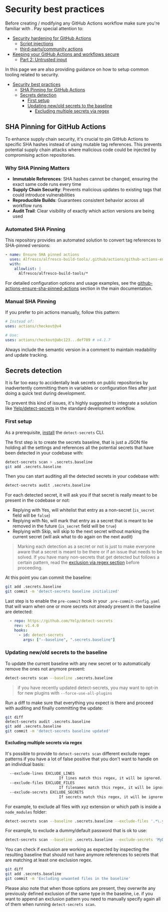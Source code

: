 # Security best practices

Before creating / modifying any GitHub Actions workflow make sure you're familiar with . Pay special attention to:

- [Security hardening for GitHub Actions](https://docs.github.com/en/actions/security-guides/security-hardening-for-github-actions)
  - [Script injections](https://docs.github.com/en/actions/security-guides/security-hardening-for-github-actions#understanding-the-risk-of-script-injections)
  - [third-party/community actions](https://docs.github.com/en/actions/security-guides/security-hardening-for-github-actions#using-third-party-actions)
- [Keeping your GitHub Actions and workflows secure](https://securitylab.github.com/research/github-actions-preventing-pwn-requests/)
  - [Part 2: Untrusted input](https://securitylab.github.com/research/github-actions-untrusted-input/)

In this page we are also providing guidance on how to setup common tooling related to security.

- [Security best practices](#security-best-practices)
  - [SHA Pinning for GitHub Actions](#sha-pinning-for-github-actions)
  - [Secrets detection](#secrets-detection)
    - [First setup](#first-setup)
    - [Updating new/old secrets to the baseline](#updating-newold-secrets-to-the-baseline)
      - [Excluding multiple secrets via regex](#excluding-multiple-secrets-via-regex)

## SHA Pinning for GitHub Actions

To enhance supply chain security, it's crucial to pin GitHub Actions to specific SHA hashes instead of using mutable tag references. This prevents potential supply chain attacks where malicious code could be injected by compromising action repositories.

### Why SHA Pinning Matters

- **Immutable References**: SHA hashes cannot be changed, ensuring the exact same code runs every time
- **Supply Chain Security**: Prevents malicious updates to existing tags that could introduce vulnerabilities
- **Reproducible Builds**: Guarantees consistent behavior across all workflow runs
- **Audit Trail**: Clear visibility of exactly which action versions are being used

### Automated SHA Pinning

This repository provides an automated solution to convert tag references to SHA-pinned versions:

```yaml
- name: Ensure SHA pinned actions
  uses: Alfresco/alfresco-build-tools/.github/actions/github-actions-ensure-sha-pinned-actions@ref
  with:
    allowlist: |
      Alfresco/alfresco-build-tools/*
```

For detailed configuration options and usage examples, see the [github-actions-ensure-sha-pinned-actions](README.md#github-actions-ensure-sha-pinned-actions) section in the main documentation.

### Manual SHA Pinning

If you prefer to pin actions manually, follow this pattern:

```yaml
# Instead of:
uses: actions/checkout@v4

# Use:
uses: actions/checkout@abc123...def789 # v4.1.7
```

Always include the semantic version in a comment to maintain readability and update tracking.

## Secrets detection

It is far too easy to accidentally leak secrets on public repositories by
inadvertently committing them in variables or configuration files after just
doing a quick test during development.

To prevent this kind of issues, it's highly suggested to integrate a solution
like [Yelp/detect-secrets](https://github.com/Yelp/detect-secrets) in the
standard development workflow.

### First setup

As a prerequisite,
[install](https://github.com/Yelp/detect-secrets#installation) the
`detect-secrets` CLI.

The first step is to create the secrets baseline, that is just a JSON file
holding all the settings and references all the potential secrets that have been
detected in your codebase with:

```sh
detect-secrets scan > .secrets.baseline
git add .secrets.baseline
```

Then you can start auditing all the detected secrets in your codebase with:

```sh
detect-secrets audit .secrets.baseline
```

For each detected secret, it will ask you if that secret is really meant to be
present in the codebase or not:

- Replying with Yes, will whitelist that entry as a non-secret (`is_secret`
  field will be `false`)
- Replying with No, will mark that entry as a secret that is meant to be removed
  in the future (`is_secret` field will be `true`)
- Replying with Skip, will skip to the next secret without marking the current
  secret (will ask what to do again on the next audit)

> Marking each detection as a secret or not is just to make everyone aware that
> a secret is meant to be there or if an issue that needs to be solved. If you
> have many non-secrets that get detected but follows a certain pattern, read
> the [exclusion via regex section](#excluding-multiple-secrets-via-regex)
> before proceeding.

At this point you can commit the baseline:

```sh
git add .secrets.baseline
git commit -m 'detect-secrets baseline initialized'
```

Last step is to enable the `pre-commit` hook in your `.pre-commit-config.yaml`
that will warn when one or more secrets not already present in the baseline are
detected:

```yaml
  - repo: https://github.com/Yelp/detect-secrets
    rev: v1.4.0
    hooks:
      - id: detect-secrets
        args: ["--baseline", ".secrets.baseline"]
```

### Updating new/old secrets to the baseline

To update the current baseline with any new secret or to automatically remove
the ones not anymore present:

```sh
detect-secrets scan --baseline .secrets.baseline
```

> if you have recently updated detect-secrets, you may want to opt-in for new
> plugins with `--force-use-all-plugins`

Run a diff to make sure that everything you expect is there and proceed with
auditing and finally committing the update:

```sh
git diff
detect-secrets audit .secrets.baseline
git add .secrets.baseline
git commit -m 'detect-secrets baseline updated'
```

#### Excluding multiple secrets via regex

It's possible to provide to `detect-secrets scan` different exclude
regex patterns if you have a lot of false positive that you don't want to
handle on an individual basis:

```sh
  --exclude-lines EXCLUDE_LINES
                        If lines match this regex, it will be ignored.
  --exclude-files EXCLUDE_FILES
                        If filenames match this regex, it will be ignored.
  --exclude-secrets EXCLUDE_SECRETS
                        If secrets match this regex, it will be ignored.
```

For example, to exclude all files with xyz extension or which path is inside a
`node_modules` folder:

```sh
detect-secrets scan --baseline .secrets.baseline --exclude-files '.*\.yml' --exclude-files 'node_modules'
```

For example, to exclude a dummy/default password that is ok to use:

```sh
detect-secrets scan --baseline .secrets.baseline --exclude-secrets 'MyDefaultPassword'
```

You can check if exclusion are working as expected by inspecting the resulting
baseline that should not have anymore references to secrets that are matching
at least one exclusion regex.

```sh
git diff
git add .secrets.baseline
git commit -m 'Excluding unwanted files in the baseline'
```

Please also note that when those options are present, they overwrite any
previously defined exclusion of the same type in the baseline, i.e. if you want
to append an exclusion pattern you need to manually specify again all of them
when running `detect-secrets scan`.
